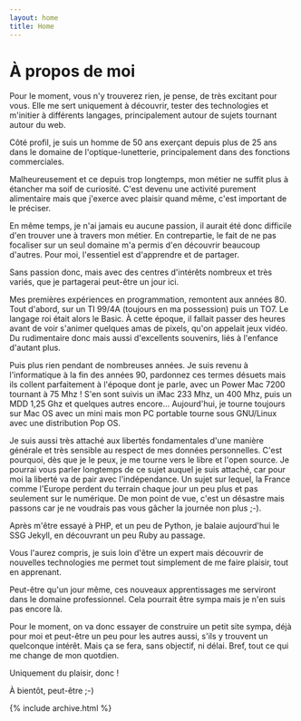 ```yaml
---
layout: home
title: Home
---
```


# À propos de moi  
  

Pour le moment, vous n'y trouverez rien, je  pense, de très excitant pour vous. Elle me sert uniquement à découvrir, tester des technologies et m'initier à différents langages, principalement autour de sujets tournant autour du web.

Côté profil, je suis un homme de 50 ans exerçant depuis plus de 25 ans dans le domaine de l'optique-lunetterie, principalement dans des fonctions commerciales.

Malheureusement et ce depuis trop longtemps, mon métier ne suffit plus à étancher ma soif de curiosité. C'est devenu une activité purement alimentaire mais que j'exerce avec plaisir quand même, c'est important de le préciser.

En même temps, je n'ai jamais eu aucune passion, il aurait été donc difficile d'en trouver une à travers mon métier. En contrepartie, le fait de ne pas focaliser sur un  seul domaine m'a permis d'en découvrir beaucoup d'autres. Pour moi, l'essentiel est d'apprendre et de partager.

Sans passion donc, mais avec des centres d'intérêts nombreux et très variés, que je partagerai peut-être un jour ici.

Mes premières expériences en programmation, remontent aux années 80. Tout d'abord, sur un TI 99/4A (toujours en ma possession) puis un TO7. Le langage roi était alors le Basic. À cette époque, il fallait passer des heures avant de voir s'animer quelques amas de pixels, qu'on appelait jeux vidéo. Du rudimentaire donc mais aussi d'excellents souvenirs, liés à l'enfance d'autant plus.

Puis plus rien pendant de nombreuses années. Je suis revenu à l'informatique à la fin des années 90, pardonnez ces termes désuets mais ils collent parfaitement à l'époque dont je parle, avec un Power Mac 7200 tournant à 75 Mhz ! S'en sont suivis un iMac 233 Mhz, un 400 Mhz, puis un MDD 1,25 Ghz et quelques autres encore... Aujourd'hui, je tourne toujours sur Mac OS avec un mini mais mon PC portable tourne sous GNU/Linux avec une distribution Pop OS. 

Je suis aussi très attaché aux libertés fondamentales d'une manière générale et très sensible au respect de mes données personnelles. C'est pourquoi, dès que je le peux, je me tourne vers le libre et l'open source. Je pourrai vous parler longtemps de ce sujet auquel je suis attaché, car pour moi la liberté va de pair avec l'indépendance. Un sujet sur lequel, la France comme l'Europe perdent du terrain chaque jour un peu plus et pas seulement sur le numérique. De mon point de vue, c'est un désastre mais passons car je ne voudrais pas vous gâcher la journée non plus ;-).

Après m'être essayé à PHP, et un peu de Python, je balaie aujourd'hui le SSG Jekyll, en découvrant un peu Ruby au passage.

Vous l'aurez compris, je suis loin d'être un expert mais découvrir de nouvelles technologies me permet tout simplement de me faire plaisir, tout en apprenant.

Peut-être qu'un jour même, ces nouveaux apprentissages me serviront dans le domaine professionnel. Cela pourrait être sympa mais je n'en suis pas encore là.

Pour le moment, on va donc essayer de construire un petit site sympa, déjà pour moi et peut-être un peu pour les autres aussi, s'ils y trouvent un quelconque intérêt. Mais ça se fera, sans objectif, ni délai. Bref, tout ce qui me change de mon quotdien. 

Uniquement du plaisir, donc !

À bientôt, peut-être ;-)  
  
  
{% include archive.html %}
